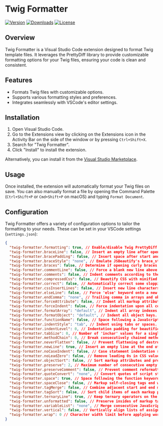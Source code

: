 # Twig Formatter

[![Version](https://img.shields.io/visual-studio-marketplace/v/serhatkaya.twig-formatter)](https://marketplace.visualstudio.com/items?itemName=serhatkaya.twig-formatter)
[![Downloads](https://img.shields.io/visual-studio-marketplace/d/serhatkaya.twig-formatter)](https://marketplace.visualstudio.com/items?itemName=serhatkaya.twig-formatter)
[![License](https://img.shields.io/github/license/serhatkaya/vscode-twig-formatter)](LICENSE.md)

## Overview

Twig Formatter is a Visual Studio Code extension designed to format Twig template files. It leverages the PrettyDiff library to provide customizable formatting options for your Twig files, ensuring your code is clean and consistent.

## Features

- Formats Twig files with customizable options.
- Supports various formatting styles and preferences.
- Integrates seamlessly with VSCode's editor settings.

## Installation

1. Open Visual Studio Code.
2. Go to the Extensions view by clicking on the Extensions icon in the Activity Bar on the side of the window or by pressing `Ctrl+Shift+X`.
3. Search for "Twig Formatter".
4. Click "Install" to install the extension.

Alternatively, you can install it from the [Visual Studio Marketplace](https://marketplace.visualstudio.com/items?itemName=serhatkaya.twig-formatter).

## Usage

Once installed, the extension will automatically format your Twig files on save. You can also manually format a file by opening the Command Palette (`Ctrl+Shift+P` or `Cmd+Shift+P` on macOS) and typing `Format Document`.

## Configuration

Twig Formatter offers a variety of configuration options to tailor the formatting to your needs. These can be set in your VSCode settings (`settings.json`):

```json
{
  "twig-formatter.formatting": true, // Enable/disable Twig PrettyDiff formatting.
  "twig-formatter.braceLine": false, // Insert an empty line after opening and before closing curly braces.
  "twig-formatter.bracePadding": false, // Insert space after start and before end of a container if not indented.
  "twig-formatter.braceStyle": "none", // Emulate JSBeautify's brace_style option.
  "twig-formatter.braces": false, // Determine if opening curly braces exist on the same line as their condition.
  "twig-formatter.commentLine": false, // Force a blank new line above comments.
  "twig-formatter.comments": false, // Indent comments according to the code.
  "twig-formatter.compressedCss": false, // Beautify CSS with minified properties and values.
  "twig-formatter.correct": false, // Automatically correct some sloppiness in code.
  "twig-formatter.cssInsertLines": false, // Insert new line characters between every CSS code block.
  "twig-formatter.elseLine": false, // Force 'else' keyword onto a new line.
  "twig-formatter.endComma": "none", // Trailing comma in arrays and objects.
  "twig-formatter.forceAttribute": false, // Indent all markup attributes onto their own line.
  "twig-formatter.forceIndent": false, // Force indentation upon all content and tags.
  "twig-formatter.formatArray": "default", // Indent all array indexes.
  "twig-formatter.formatObject": "default", // Indent all object keys.
  "twig-formatter.functionName": false, // Space following a JavaScript function name.
  "twig-formatter.indentStyle": "tab", // Indent using tabs or spaces.
  "twig-formatter.indentLevel": 0, // Indentation padding for beautification.
  "twig-formatter.tabSize": 0, // Number of 'inchar' values for a single indentation.
  "twig-formatter.methodChain": 0, // Break consecutively chained methods onto separate lines.
  "twig-formatter.neverFlatten": false, // Prevent flattening of destructured lists in script.
  "twig-formatter.newLine": true, // Insert an empty line at the end of output.
  "twig-formatter.noCaseIndent": false, // Case statement indentation same as switch block.
  "twig-formatter.noLeadZero": false, // Remove leading 0s in CSS values before a decimal.
  "twig-formatter.objectSort": false, // Sort markup attributes and properties by key name.
  "twig-formatter.preserve": 2, // Maximum number of consecutive empty lines to retain.
  "twig-formatter.preserveComment": false, // Prevent comment reformatting due to wrap option.
  "twig-formatter.quoteConvert": "none", // Convert quotes of script strings or markup attributes.
  "twig-formatter.space": true, // Space following the function keyword for anonymous functions.
  "twig-formatter.spaceClose": false, // Markup self-closing tags end with ' />' instead of '/>'.
  "twig-formatter.tagMerge": false, // Combine adjacent start and end markup tags into a self-closing tag.
  "twig-formatter.tagSort": false, // Sort child items of each markup parent element.
  "twig-formatter.ternaryLine": true, // Keep ternary operators on the same line.
  "twig-formatter.unformatted": false, // Preserve insides of markup tags.
  "twig-formatter.variableList": "none", // Merge consecutive JavaScript variables into a list.
  "twig-formatter.vertical": false, // Vertically align lists of assignments and properties.
  "twig-formatter.wrap": 0 // Character width limit before applying word wrap.
}
```
